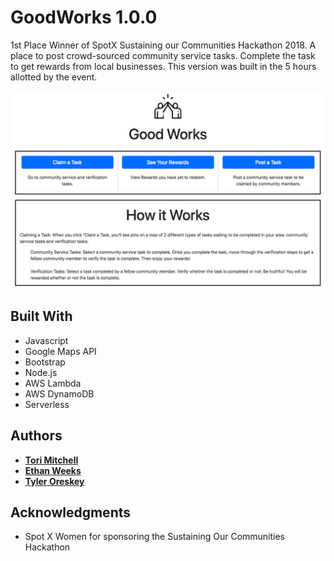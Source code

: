 # GoodWorks 1.0.0

1st Place Winner of SpotX Sustaining our Communities Hackathon 2018. A place to post crowd-sourced community service tasks. Complete the task to get rewards from local businesses. This version was built in the 5 hours allotted by the event. 

![screenshot](./Screenshot.png)


## Built With

* Javascript
* Google Maps API
* Bootstrap
* Node.js
* AWS Lambda
* AWS DynamoDB
* Serverless 


## Authors

* **[Tori Mitchell](https://github.com/torizoemitchell)**
* **[Ethan Weeks](https://github.com/EGWeeks)**
* **[Tyler Oreskey](https://github.com/Tyler-Oreskey)**


## Acknowledgments

* Spot X Women for sponsoring the Sustaining Our Communities Hackathon

